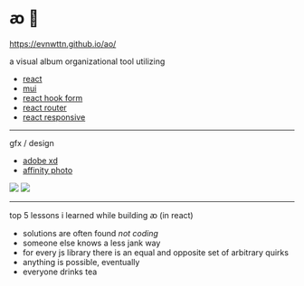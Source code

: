 # ꜵ :musical_score:

https://evnwttn.github.io/ao/

a visual album organizational tool utilizing
<ul>
    <li><a href="https://reactjs.org/">react</a></li>
    <li><a href="https://mui.com/">mui</a></li>
    <li><a href="https://react-hook-form.com/">react hook form</a></li>
    <li><a href="https://github.com/remix-run/react-router">react router</a></li>
    <li><a href="https://github.com/yocontra/react-responsive">react responsive</a></li>
</ul>

---

gfx / design
<ul>
    <li><a href="https://adobe.com/xd">adobe xd</a></li>
    <li><a href="https://affinity.serif.com/">affinity photo</a></li>
</ul>

<img src="https://i.ibb.co/brfCqjP/aohome.png">
<img src="https://i.ibb.co/RQTq9q5/aoapp.png">

---

top 5 lessons i learned while building ꜵ (in react)

<ul>
    <li>solutions are often found <i>not coding</i></li>
    <li>someone else knows a less jank way</li>
    <li>for every js library there is an equal and opposite set of arbitrary quirks</li>
    <li>anything is possible, eventually</li>
    <li>everyone drinks tea</li>
</ul>
